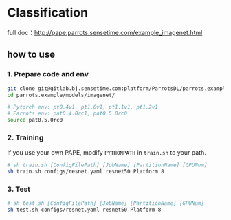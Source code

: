 # Classification
full doc：http://pape.parrots.sensetime.com/example_imagenet.html

## how to use

### 1. Prepare code and env
```bash
git clone git@gitlab.bj.sensetime.com:platform/ParrotsDL/parrots.example.git
cd parrots.example/models/imagenet/

# Pytorch env: pt0.4v1, pt1.0v1, pt1.1v1, pt1.2v1
# Parrots env: pat0.4.0rc1, pat0.5.0rc0
source pat0.5.0rc0
```
### 2. Training
If you use your own PAPE, modify `PYTHONPATH` in `train.sh` to your path.

```bash
# sh train.sh [ConfigFilePath] [JobName] [PartitionName] [GPUNum]
sh train.sh configs/resnet.yaml resnet50 Platform 8
```

### 3. Test
```bash
# sh test.sh [ConfigFilePath] [JobName] [PartitionName] [GPUNum]
sh test.sh configs/resnet.yaml resnet50 Platform 8
```
